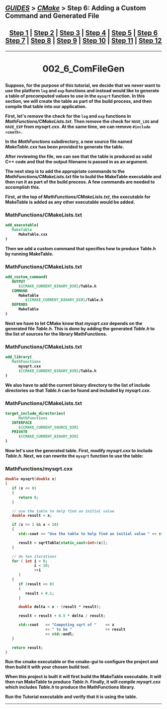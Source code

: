 ## [_GUIDES_][guides] > [_CMake_][CMake] > **Step 6: Adding a Custom Command and Generated File**

## <p align=center>[Step 1][stp1] | [Step 2][stp2] | [Step 3][stp3] | [Step 4][stp4] | [Step 5][stp5] | [Step 6][stp6] <br/> [Step 7][stp7] | [Step 8][stp8] | [Step 9][stp9] | [Step 10][stp10] | [Step 11][stp11] | [Step 12][stp12]  </p>

<!--
* [_GUIDES_][guides]
* [_CMAKE_][CMake]
* [Step 1][stp1]
* [Step 2][stp2]
* [Step 3][stp3]
* [Step 4][stp4]
* [Step 5][stp5]
* [Step 6][stp6]
* [Step 7][stp7]
* [Step 8][stp8]
* [Step 9][stp9]
* [Step 10][stp10]
* [Step 11][stp11]
* [Step 12][stp12]

_GUIDES_/res/009_CMake_/res/001_Tutorial_/read
_GUIDES_/../../../../..
-->

[guides]: ../../../../../README.md
[CMake]:  ../../../CMake_Tutorial.md
[stp1]:   Step_1_BasicStartingPoint.md
[stp2]:   Step_2_AddingLibrary.md
[stp3]:   Step_3_AddingUsageRequirementsforLibrary.md
[stp4]:   Step_4_InstallingAndTesting.md
[stp5]:   Step_5_AddingSystemIntrospection.md
[stp6]:   Step_6_AddingCustomCommandAndGeneratedFile.md
[stp7]:   Step_7_PackagingAndInstaller.md
[stp8]:   Step_8_AddingSupportForTestingDashboard.md
[stp9]:   Step_9_SelectingStaticOrSharedLibraries.md
[stp10]:  Step_10_AddingGeneratorExpressions.md
[stp11]:  Step_11_AddingExportConfiguration.md
[stp12]:  Step_12_PackagingDebugAndRelease.md

---

<!-- ---------------------------------- * Navigation * ---------------------------------- -->

# <p align = center><b>002_6_ComFileGen<b></p>

Suppose, for the purpose of this tutorial, we decide that we never want to use the platform `log` and `exp` functions and instead would like to generate a table of precomputed values to use in the `mysqrt` function. In this section, we will create the table as part of the build process, and then compile that table into our application.

First, let's remove the check for the `log` and `exp` functions in ***MathFunctions/CMakeLists.txt***. Then remove the check for `HAVE_LOG` and `HAVE_EXP` from ***mysqrt.cxx***. At the same time, we can remove `#include <cmath>`.

In the ***MathFunctions*** subdirectory, a new source file named ***MakeTable.cxx*** has been provided to generate the table.

After reviewing the file, we can see that the table is produced as valid C++ code and that the output filename is passed in as an argument.

The next step is to add the appropriate commands to the ***MathFunctions/CMakeLists.txt*** file to build the MakeTable executable and then run it as part of the build process. A few commands are needed to accomplish this.

First, at the top of ***MathFunctions/CMakeLists.txt***, the executable for **MakeTable** is added as any other executable would be added.

### MathFunctions/CMakeLists.txt
```cmake
add_executable(
   MakeTable
      MakeTable.cxx
)
```

Then we add a custom command that specifies how to produce Table.h by running MakeTable.

### MathFunctions/CMakeLists.txt
```cmake
add_custom_command(
   OUTPUT
      ${CMAKE_CURRENT_BINARY_DIR}/Table.h
   COMMAND
      MakeTable
         ${CMAKE_CURRENT_BINARY_DIR}/Table.h
   DEPENDS
      MakeTable
)
```

Next we have to let CMake know that ***mysqrt.cxx*** depends on the generated file ***Table.h***. This is done by adding the generated ***Table.h*** to the list of sources for the library MathFunctions.

### MathFunctions/CMakeLists.txt
```cmake
add_library(
   MathFunctions
      mysqrt.cxx
      ${CMAKE_CURRENT_BINARY_DIR}/Table.h
)
```

We also have to add the current binary directory to the list of include directories so that ***Table.h*** can be found and included by ***mysqrt.cxx***.

### MathFunctions/CMakeLists.txt
```cmake
target_include_directories(
      MathFunctions
   INTERFACE
      ${CMAKE_CURRENT_SOURCE_DIR}
   PRIVATE
      ${CMAKE_CURRENT_BINARY_DIR}
)
```

Now let's use the generated table. First, modify ***mysqrt.cxx*** to include ***Table.h***. Next, we can rewrite the `mysqrt` function to use the table:

### MathFunctions/mysqrt.cxx
```cpp
double mysqrt(double x)
{
   if (x <= 0)
   {
      return 0;
   }

   // use the table to help find an initial value
   double result = x;

   if (x >= 1 && x < 10)
   {
      std::cout << "Use the table to help find an initial value " << std::endl;

      result = sqrtTable[static_cast<int>(x)];
   }

   // do ten iterations
   for ( int i = 0;
             i < 10;
             ++i
      )
   {
      if (result <= 0)
      {
         result = 0.1;
      }

      double delta = x - (result * result);

      result = result + 0.5 * delta / result;

      std::cout   << "Computing sqrt of "    << x
                  << " to be "               << result
                  << std::endl;
   }

   return result;
}
```

Run the **cmake** executable or the **cmake-gui** to configure the project and then build it with your chosen build tool.

When this project is built it will first build the **MakeTable** executable. It will then run **MakeTable** to produce ***Table.h***. Finally, it will compile ***mysqrt.cxx*** which includes ***Table.h*** to produce the **MathFunctions** library.

Run the **Tutorial** executable and verify that it is using the table.

---